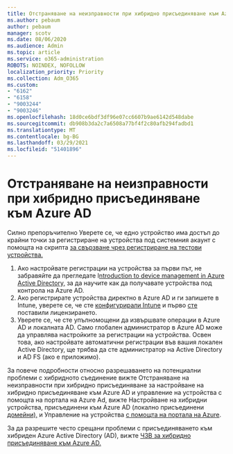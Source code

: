 ```yaml
---
title: Отстраняване на неизправности при хибридно присъединяване към Azure AD
ms.author: pebaum
author: pebaum
manager: scotv
ms.date: 08/06/2020
ms.audience: Admin
ms.topic: article
ms.service: o365-administration
ROBOTS: NOINDEX, NOFOLLOW
localization_priority: Priority
ms.collection: Adm_O365
ms.custom:
- "6162"
- "6158"
- "9003244"
- "9003246"
ms.openlocfilehash: 18d0ce6bdf3df96e07cc6607b9ae6142d548dabe
ms.sourcegitcommit: db908b3da2c7a6508a77bf4f2c80afb294fadbd1
ms.translationtype: MT
ms.contentlocale: bg-BG
ms.lasthandoff: 03/29/2021
ms.locfileid: "51401896"
---
```

# <a name="troubleshoot-hybrid-azure-ad-join"></a>Отстраняване на неизправности при хибридно присъединяване към Azure AD

Силно препоръчително Уверете се, че едно устройство има достъп до крайни точки за регистриране на устройства под системния акаунт с помощта на скрипта [за свързване чрез регистриране на тестови устройства.](https://docs.microsoft.com/samples/azure-samples/testdeviceregconnectivity/testdeviceregconnectivity/)

1. Ако настройвате регистрации на устройства за първи път, не забравяйте да прегледате I[ntroduction to device management in Azure Active Directory,](https://docs.microsoft.com/samples/azure-samples/testdeviceregconnectivity/testdeviceregconnectivity/) за да научите как да получавате устройства под контрола на Azure AD.
1. Ако регистрирате устройства директно в Azure AD и ги запишете в Intune, уверете се, че сте [конфигурирали Intune](https://docs.microsoft.com/mem/intune/enrollment/device-enrollment?WT.mc_id=Portal-Microsoft_Azure_Support) и първо [сте](https://docs.microsoft.com/mem/intune/fundamentals/licenses-assign?WT.mc_id=Portal-Microsoft_Azure_Support) поставили лицензирането.
1. Уверете се, че сте упълномощени да извършвате операции в Azure AD и локалната AD. Само глобален администратор в Azure AD може да управлява настройките за регистрации на устройства. Освен това, ако настройвате автоматични регистрации във вашия локален Active Directory, ще трябва да сте администратор на Active Directory и AD FS (ако е приложимо).

За повече подробности относно разрешаването на [](https://docs.microsoft.com/azure/active-directory/devices/troubleshoot-hybrid-join-windows-current) потенциални проблеми с хибридното съединение вижте Отстраняване на неизправности при хибридно присъединяване за настройване на хибридно присъединяване към Azure AD и управление на устройства с помощта на портала на Azure Ad, вижте Настройване на хибридни устройства, присъединени към Azure AD (локално присъединени [домейни),](https://docs.microsoft.com/azure/active-directory/devices/hybrid-azuread-join-plan?WT.mc_id=Portal-Microsoft_Azure_Support) и Управление на устройства [с помощта на портала на Azure](https://docs.microsoft.com/azure/active-directory/devices/device-management-azure-portal?WT.mc_id=Portal-Microsoft_Azure_Support).

За да разрешите често срещани проблеми с присъединяването към хибриден Azure Active Directory (AD), вижте [ЧЗВ за хибридно присъединяване към Azure AD.](https://docs.microsoft.com/azure/active-directory/devices/faq#hybrid-azure-ad-join-faq)
